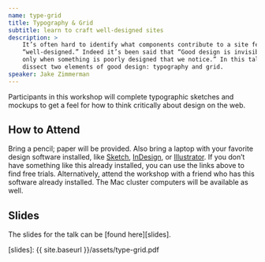 ```yaml
---
name: type-grid
title: Typography & Grid
subtitle: learn to craft well-designed sites
description: >
    It’s often hard to identify what components contribute to a site feeling
    “well-designed.” Indeed it’s been said that “Good design is invisible. It’s
    only when something is poorly designed that we notice.” In this talk, we’ll
    dissect two elements of good design: typography and grid.
speaker: Jake Zimmerman
---
```


Participants in this workshop will complete typographic sketches and mockups to
get a feel for how to think critically about design on the web.

## How to Attend

Bring a pencil; paper will be provided. Also bring a laptop with your favorite
design software installed, like [Sketch](https://www.sketchapp.com/),
[InDesign](http://www.adobe.com/downloads.html), or
[Illustrator](http://www.adobe.com/downloads.html). If you don’t have something
like this already installed, you can use the links above to find free trials.
Alternatively, attend the workshop with a friend who has this software already
installed. The Mac cluster computers will be available as well.

## Slides

The slides for the talk can be [found here][slides].

[slides]: {{ site.baseurl }}/assets/type-grid.pdf
